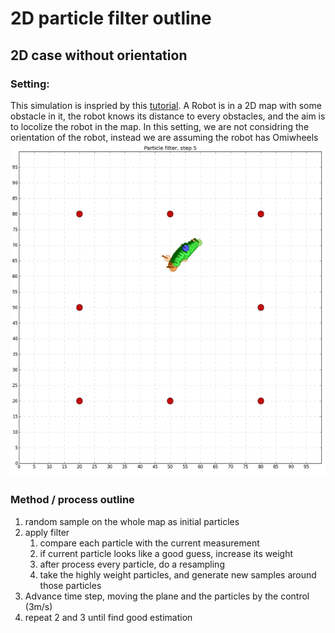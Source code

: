 # 2D particle filter outline

## 2D case without orientation

### Setting:
This simulation is inspried by this [tutorial](https://salzi.blog/2015/05/25/particle-filters-with-python/). A Robot is in a 2D map with some obstacle in it, the robot knows its distance to every obstacles, and the aim is to locolize the robot in the map. In this setting, we are not considring the orientation of the robot, instead we are assuming the robot has Omiwheels
![2d_simple_case](2d_simple_case.png)

### Method / process outline 
1. random sample on the whole map as initial particles 
2. apply filter
   1. compare each particle with the current measurement 
   2. if current particle looks like a good guess, increase its weight
   3. after process every particle, do a resampling 
   4. take the highly weight particles, and generate new samples around those particles
3. Advance time step, moving the plane and the particles by the control (3m/s)
4. repeat 2 and 3 until find good estimation